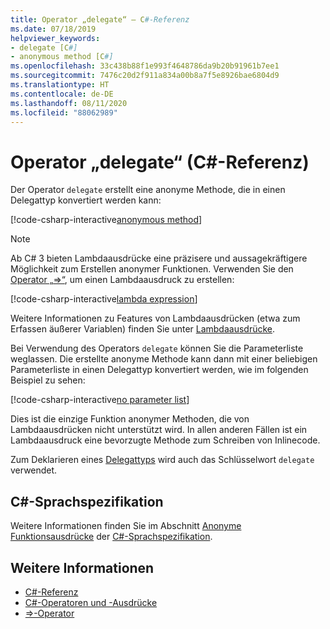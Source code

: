 ```yaml
---
title: Operator „delegate“ – C#-Referenz
ms.date: 07/18/2019
helpviewer_keywords:
- delegate [C#]
- anonymous method [C#]
ms.openlocfilehash: 33c438b88f1e993f4648786da9b20b91961b7ee1
ms.sourcegitcommit: 7476c20d2f911a834a00b8a7f5e8926bae6804d9
ms.translationtype: HT
ms.contentlocale: de-DE
ms.lasthandoff: 08/11/2020
ms.locfileid: "88062989"
---
```

# <a name="delegate-operator-c-reference"></a>Operator „delegate“ (C#-Referenz)

Der Operator `delegate` erstellt eine anonyme Methode, die in einen Delegattyp konvertiert werden kann:

[!code-csharp-interactive[anonymous method](snippets/shared/DelegateOperator.cs#AnonymousMethod)]

> [!NOTE]
> Ab C# 3 bieten Lambdaausdrücke eine präzisere und aussagekräftigere Möglichkeit zum Erstellen anonymer Funktionen. Verwenden Sie den [Operator „=>“](lambda-operator.md), um einen Lambdaausdruck zu erstellen:
>
> [!code-csharp-interactive[lambda expression](snippets/shared/DelegateOperator.cs#Lambda)]
>
> Weitere Informationen zu Features von Lambdaausdrücken (etwa zum Erfassen äußerer Variablen) finden Sie unter [Lambdaausdrücke](lambda-expressions.md).

Bei Verwendung des Operators `delegate` können Sie die Parameterliste weglassen. Die erstellte anonyme Methode kann dann mit einer beliebigen Parameterliste in einen Delegattyp konvertiert werden, wie im folgenden Beispiel zu sehen:

[!code-csharp-interactive[no parameter list](snippets/shared/DelegateOperator.cs#WithoutParameterList)]

Dies ist die einzige Funktion anonymer Methoden, die von Lambdaausdrücken nicht unterstützt wird. In allen anderen Fällen ist ein Lambdaausdruck eine bevorzugte Methode zum Schreiben von Inlinecode.

Zum Deklarieren eines [Delegattyps](../builtin-types/reference-types.md#the-delegate-type) wird auch das Schlüsselwort `delegate` verwendet.

## <a name="c-language-specification"></a>C#-Sprachspezifikation

Weitere Informationen finden Sie im Abschnitt [Anonyme Funktionsausdrücke](~/_csharplang/spec/expressions.md#anonymous-function-expressions) der [C#-Sprachspezifikation](~/_csharplang/spec/introduction.md).

## <a name="see-also"></a>Weitere Informationen

- [C#-Referenz](../index.md)
- [C#-Operatoren und -Ausdrücke](index.md)
- [=>-Operator](lambda-operator.md)
